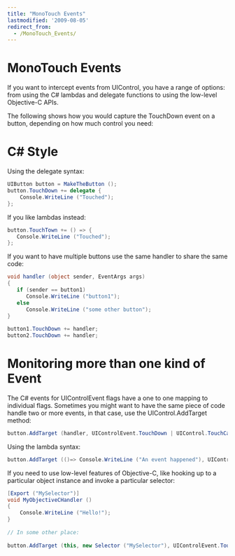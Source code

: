 ```yaml
---
title: "MonoTouch Events"
lastmodified: '2009-08-05'
redirect_from:
  - /MonoTouch_Events/
---
```


MonoTouch Events
================

If you want to intercept events from UIControl, you have a range of options: from using the C\# lambdas and delegate functions to using the low-level Objective-C APIs.

The following shows how you would capture the TouchDown event on a button, depending on how much control you need:

C\# Style
=========

Using the delegate syntax:

``` csharp
UIButton button = MakeTheButton ();
button.TouchDown += delegate {
    Console.WriteLine ("Touched");
};
```

If you like lambdas instead:

``` csharp
button.TouchTown += () => {
   Console.WriteLine ("Touched");
};
```

If you want to have multiple buttons use the same handler to share the same code:

``` csharp
void handler (object sender, EventArgs args)
{
   if (sender == button1)
      Console.WriteLine ("button1");
   else
      Console.WriteLine ("some other button");
}
 
button1.TouchDown += handler;
button2.TouchDown += handler;
```

Monitoring more than one kind of Event
======================================

The C\# events for UIControlEvent flags have a one to one mapping to individual flags. Sometimes you might want to have the same piece of code handle two or more events, in that case, use the UIControl.AddTarget method:

``` csharp
button.AddTarget (handler, UIControlEvent.TouchDown | UIControl.TouchCancel);
```

Using the lambda syntax:

``` csharp
button.AddTarget (()=> Console.WriteLine ("An event happened"), UIControlEvent.TouchDown | UIControl.TouchCancel);
```

If you need to use low-level features of Objective-C, like hooking up to a particular object instance and invoke a particular selector:

``` csharp
[Export ("MySelector")]
void MyObjectiveCHandler ()
{
    Console.WriteLine ("Hello!");
}
 
// In some other place:
 
button.AddTarget (this, new Selector ("MySelector"), UIControlEvent.TouchDown);
```

